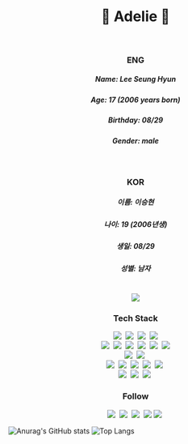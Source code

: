 <h1 align="center">🐧 Adelie 🐧</h1> <br>

<h3 align="center">ENG</h3>
<h5 align="center">Name: Lee Seung Hyun</h5>
<h5 align="center">Age: 17 (2006 years born)</h5>
<h5 align="center">Birthday: 08/29</h5>
<h5 align="center">Gender: male</h5> <br>

<h3 align="center">KOR</h3>
<h5 align="center">이름: 이승현</h5>
<h5 align="center">나이: 19 (2006년생)</h5>
<h5 align="center">생일: 08/29</h5>
<h5 align="center">성별: 남자</h5><br>

 <div align=center>
<a href="https://hits.seeyoufarm.com"><img src="https://hits.seeyoufarm.com/api/count/incr/badge.svg?url=https%3A%2F%2Fgithub.com%2Fleesh0829&count_bg=%230084FB&title_bg=%23000000&icon=linux.svg&icon_color=%23FFFFFF&title=Join%21&edge_flat=false"/></a>
 </div>

<h3 align="center">Tech Stack</h3>
<p align="center">
 <img src="https://img.shields.io/badge/Unity-000000?style=flat-square&logo=Unity&logoColor=white"/></a>&nbsp 
 <img src="https://img.shields.io/badge/C%23-512bd4?style=flat-square&logo=csharp&logoColor=white"/></a>&nbsp
 <img src="https://img.shields.io/badge/Oculus-1c1e20?style=flat-square&logo=oculus&logoColor=white"/></a>&nbsp 
 <img src="https://img.shields.io/badge/Visual Studio-5c2d91?style=flat-square&logo=visualstudio&logoColor=white"/></a> <br> 
 <img src="https://img.shields.io/badge/C%2B%2B-512bd4?style=flat-square&logo=C%2B%2B&logoColor=white"/></a>&nbsp
 <img src="https://img.shields.io/badge/HTML-e34f26?style=flat-square&logo=HTML5&logoColor=white"/></a>&nbsp
 <img src="https://img.shields.io/badge/CSS-1572b6?style=flat-square&logo=css3&logoColor=white"/></a>&nbsp
 <img src="https://img.shields.io/badge/Visual Studio Code-007acc?style=flat-square&logo=visualstudiocode&logoColor=white"/></a>&nbsp 
 <img src="https://img.shields.io/badge/PlatFormIO-f5822a?style=flat-square&logo=platformio&logoColor=white"/></a>&nbsp
 <img src="https://img.shields.io/badge/JavaScript-f7df1e?style=flat-square&logo=javascript&logoColor=white"/></a> <br>
 <img src="https://img.shields.io/badge/Java-cc0000?style=flat-square&logo=java&logoColor=white"/></a>&nbsp 
 <img src="https://img.shields.io/badge/Eclipse IDE-2c2255?style=flat-square&logo=eclipseide&logoColor=white"/></a>&nbsp <br>
 <img src="https://img.shields.io/badge/Multisim-57B685?style=flat-square&logo=multisim&logoColor=white"/></a>&nbsp
 <img src="https://img.shields.io/badge/OrCAD-be2323?style=flat-square&logo=orcad&logoColor=white"/></a>&nbsp
 <img src="https://img.shields.io/badge/Proteus-1c79b3?style=flat-square&logo=proteus&logoColor=white"/></a>&nbsp
 <img src="https://img.shields.io/badge/CodeVisionAVR-e61414?style=flat-square&codevisionavr=cisco&logoColor=white"/></a>&nbsp
 <img src="https://img.shields.io/badge/C-a8b9cc?style=flat-square&logo=c&logoColor=white"/></a>&nbsp <br>
 <img src="https://img.shields.io/badge/Cisco-1ba0d7?style=flat-square&logo=cisco&logoColor=white"/></a>&nbsp
 <img src="https://img.shields.io/badge/Linux-fcc624?style=flat-square&logo=linux&logoColor=white"/></a>&nbsp
 <img src="https://img.shields.io/badge/virtualbox-183a61?style=flat-square&logo=virtualbox&logoColor=white"/></a>&nbsp 
</p>

<h3 align="center">Follow</h3>
<p align="center">
 <img src="https://img.shields.io/badge/ee2hi@naver.com-03775a?style=flat-square&logo=gmail&logoColor=white"/></a>&nbsp 
 <img src="https://img.shields.io/badge/Adelie-03775a?style=flat-square&logo=naver&logoColor=white"/></a>&nbsp
 <a href="https://www.youtube.com/channel/UCuJ2U9iJDk93ploMfFOA6lQ"><img src="https://img.shields.io/badge/youtube-ff0000?style=flat-square&logo=youtube&logoColor=white&link=https://www.youtube.com/channel/UCuJ2U9iJDk93ploMfFOA6lQ"/></a>&nbsp 
<a href="https://www.instagram.com/leeseu_hyuni/"><img src="https://img.shields.io/badge/Instagram-e4405f?style=flat-square&square&logo=instagram&logoColor=white&link=https://www.instagram.com/leeseu_hyuni/"/></a>
<img src="https://img.shields.io/badge/%23adelie75-5865f2?style=flat-square&logo=discord&logoColor=white"/></a>&nbsp
</p>

 ![Anurag's GitHub stats](https://github-readme-stats.vercel.app/api?username=leesh0829&theme=vision-friendly-dark&show_icons=true)
 ![Top Langs](https://github-readme-stats.vercel.app/api/top-langs/?username=leesh0829&layout=compact&theme=vision-friendly-dark)


<!--
**leesh0829/leesh0829** is a ✨ _special_ ✨ repository because its `README.md` (this file) appears on your GitHub profile.

Here are some ideas to get you started:

- 🔭 I’m currently working on ...
- 🌱 I’m currently learning ...
- 👯 I’m looking to collaborate on ...
- 🤔 I’m looking for help with ...
- 💬 Ask me about ...
- 📫 How to reach me: ...
- 😄 Pronouns: ...
- ⚡ Fun fact: ...
-->
